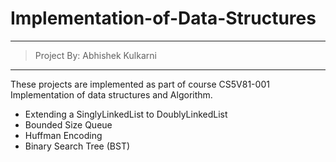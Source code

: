# Implementation-of-Data-Structures
---
> Project By: Abhishek Kulkarni
---
These projects are implemented as part of course CS5V81-001 Implementation of data structures and Algorithm.

* Extending a SinglyLinkedList to DoublyLinkedList
* Bounded Size Queue
* Huffman Encoding
* Binary Search Tree (BST)
